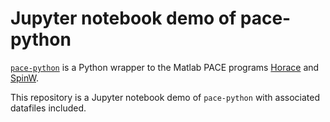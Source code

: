 # Jupyter notebook demo of pace-python

[`pace-python`](https://github.com/pace-neutrons/pace-python/) is a Python wrapper to the Matlab PACE programs
[Horace](https://github.com/pace-neutrons/Horace/) and [SpinW](https://github.com/spinw/spinw).

This repository is a Jupyter notebook demo of `pace-python` with associated datafiles included.
